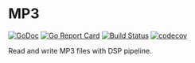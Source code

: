# MP3

[![GoDoc](https://godoc.org/pipelined.dev/mp3?status.svg)](https://godoc.org/pipelined.dev/mp3)
[![Go Report Card](https://goreportcard.com/badge/pipelined.dev/mp3)](https://goreportcard.com/report/pipelined.dev/mp3)
[![Build Status](https://travis-ci.org/pipelined/mp3.svg?branch=master)](https://travis-ci.org/pipelined/mp3)
[![codecov](https://codecov.io/gh/pipelined/mp3/branch/master/graph/badge.svg)](https://codecov.io/gh/pipelined/mp3)

Read and write MP3 files with DSP pipeline.